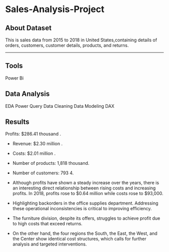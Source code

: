 # Sales-Analysis-Project


## About Dataset

This is sales data from 2015 to 2018 in United States,containing details of orders, customers, customer details, products, and returns.

---

## Tools
Power Bi

 
## Data Analysis
EDA
Power Query
Data Cleaning
Data Modeling
DAX

## Results 

Profits: $286.41 thousand .

- Revenue: $2.30 million .
  
- Costs: $2.01 million .
  
- Number of products: 1,818 thousand.

 - Number of customers: 793 4.

 - Although profits have shown a steady increase over the years, there is an interesting direct relationship between rising costs and increasing profits. In 2018, profits rose to $0.64 million while costs rose to $93,000.

- Highlighting backorders in the office supplies department. Addressing these operational inconsistencies is critical to improving efficiency. 

- The furniture division, despite its offers, struggles to achieve profit due to high costs that exceed returns. 

- On the other hand, the four regions  the South, the East, the West, and the Center  show identical cost structures, which calls for further analysis and targeted interventions.
